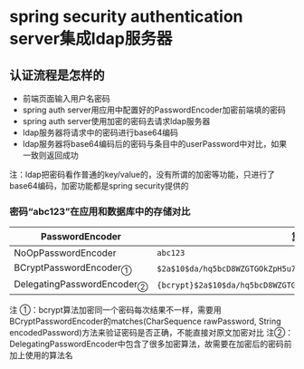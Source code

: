 # spring security authentication server集成ldap服务器

## 认证流程是怎样的

* 前端页面输入用户名密码
* spring auth server用应用中配置好的PasswordEncoder加密前端填的密码
* spring auth server使用加密的密码去请求ldap服务器
* ldap服务器将请求中的密码进行base64编码
* ldap服务器将base64编码后的密码与条目中的userPassword中对比，如果一致则返回成功

注：ldap把密码看作普通的key/value的，没有所谓的加密等功能，只进行了base64编码，加密功能都是spring security提供的

### 密码“abc123”在应用和数据库中的存储对比
| PasswordEncoder | 算法加密后 | ldap实际存储值（base64编码后） | 
| --------------- | --------- | ---------------------------- |
|NoOpPasswordEncoder|`abc123`|`YWJjMTIz`|
|BCryptPasswordEncoder<sub>①</sub>| `$2a$10$da/hq5bcD8WZGTGOkZpH5u7RbwFpPBvcr21qVwmAkjOND8FgpBye.`| `JDJhJDEwJGRhL2hxNWJjRDhXWkdUR09rWnBINXU3UmJ3RnBQQnZjcjIxcVZ3bUFrak9ORDhGZ3BCeWUu`|
|DelegatingPasswordEncoder<sub>②</sub>|`{bcrypt}$2a$10$da/hq5bcD8WZGTGOkZpH5u7RbwFpPBvcr21qVwmAkjOND8FgpBye.`|`e2JjcnlwdH0kMmEkMTAkZGEvaHE1YmNEOFdaR1RHT2tacEg1dTdSYndGcFBCdmNyMjFxVndtQWtqT05EOEZncEJ5ZS4=`|

注 ①：bcrypt算法加密同一个密码每次结果不一样，需要用BCryptPasswordEncoder的matches(CharSequence rawPassword, String encodedPassword)方法来验证密码是否正确，不能直接对原文加密对比
注②：DelegatingPasswordEncoder中包含了很多加密算法，故需要在加密后的密码前加上使用的算法名